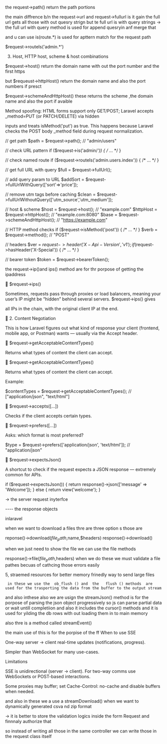 the request->path() return the path portions 

the main diffrence b/n the request->url and request->fullurl is  it gain  the full url gets all those with out quesry strign but  te full url is with query strings
->  the full url with query method is used for  append quesryin anf merge that 

  and u  can use  is(route.*) is used for apttern match for the request path 

  $request->routeIs('admin.*')


  3) Host, HTTP host, scheme & host combinations



  $request->host() return the domain name with out the port number and the first https

  but $requeust->httpHost()  return the domain name and also the port numbers if presct 

  $request->schemeAndHttpHost()  these returns  the scheme ,the domain  name and also the port if avaible


  Method spoofing: HTML forms support only GET/POST; Laravel accepts _method=PUT (or PATCH/DELETE) via hidden 
  
  
  
  
  
  
  inputs and treats isMethod('put') as true. This happens because Laravel checks the POST body _method field during request normalization.



  // get path
$path = $request->path(); // "admin/users"

// check URL pattern
if ($request->is('admin/*')) { /* ... */ }

// check named route
if ($request->routeIs('admin.users.index')) { /* ... */ }

// get full URL with query
$full = $request->fullUrl();

// add query param to URL
$addSort = $request->fullUrlWithQuery(['sort'=>'price']);

// remove utm tags before caching
$clean = $request->fullUrlWithoutQuery(['utm_source','utm_medium']);

// host & scheme
$host = $request->host();               // "example.com"
$httpHost = $request->httpHost();       // "example.com:8080"
$base = $request->schemeAndHttpHost();  // "https://example.com"

// HTTP method checks
if ($request->isMethod('post')) { /* ... */ }
$verb = $request->method(); // "POST"

// headers
$ver = $request->header('X-Api-Version', 'v1');
if ($request->hasHeader('X-Special')) { /* ... */ }

// bearer token
$token = $request->bearerToken();



the request->ip()and ips() method are for thr porpose of getting the ipaddress


🔹 $request->ips()

Sometimes, requests pass through proxies or load balancers, meaning your user’s IP might be “hidden” behind several servers.
$request->ips() gives 


all IPs in the chain, with the original client IP at the end.


🧠 2. Content Negotiation

This is how Laravel figures out what kind of response your client (frontend, mobile app, or Postman) wants — usually via the Accept header.

🔹 $request->getAcceptableContentTypes()

Returns what types of content the client can accept.


🔹 $request->getAcceptableContentTypes()

Returns what types of content the client can accept.

Example:

$contentTypes = $request->getAcceptableContentTypes();
// ["application/json", "text/html"]


🔹 $request->accepts([...])

Checks if the client accepts certain types.



🔹 $request->prefers([...])

Asks: which format is most preferred?

$type = $request->prefers(['application/json', 'text/html']);
// "application/json"



🔹 $request->expectsJson()

A shortcut to check if the request expects a JSON response — extremely common for APIs.

if ($request->expectsJson()) {
    return response()->json(['message' => 'Welcome']);
} else {
    return view('welcome');
}

-> the server request inyterfce


----  the response objects 

inlaravel  

 when we want to download  a files thre are three option s those are

 reponse()->download($file_path,$name,$headers)
 response()->download()


 when we just need to show the file we  can  use the  file methods

 response()->file($file_path,$headers)
   when we do these we must validate a file pathes becuas   of cathcing  those  errors easily 

   5, straemed resources for better memory frinedly way to send large files

     in these we use the  ob_flush () and  the   flush () methods  are used for the trasporting the data from the buffer to the output stream


and also inthese also we are usign the  streamJson() method   is for the porpose of parsing  the json object progressively  so js can parse partial data or wait untill completiion
  and also  it includes the cursor() methods  and it is used for  yilding the db rows with out loading  them in to  main memory



also thre is a method called   streamEvent()

the main use of this is for the porpise of the ff When to use SSE

One-way server → client real-time updates (notifications, progress).

Simpler than WebSocket for many use-cases.

Limitations

SSE is unidirectional (server → client). For two-way comms use WebSockets or POST-based interactions.

Some proxies may buffer; set Cache-Control: no-cache and disable buffers when needed.



and also in these we a use a streamDownload() when we want to dynamically generated  csva nd zip format 

-> it is better to store the validation  logics inside the form Request and finnnaly authorize that 

so instead of writing all those in the same controller we can write those in the request class itself
